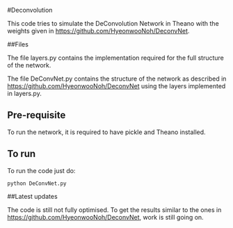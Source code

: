 #Deconvolution

This code tries to simulate the DeConvolution Network in Theano with the weights given in https://github.com/HyeonwooNoh/DeconvNet. 

##Files

The file layers.py contains the implementation required for the full structure of the network.

The file DeConvNet.py contains the structure of the network as described in https://github.com/HyeonwooNoh/DeconvNet using the layers implemented in layers.py.

## Pre-requisite

To run the network, it is required to have pickle and Theano installed.

## To run

To run the code just do:
```
python DeConvNet.py
```

##Latest updates

The code is still not fully optimised. To get the results similar to the ones in https://github.com/HyeonwooNoh/DeconvNet, work is still going on.